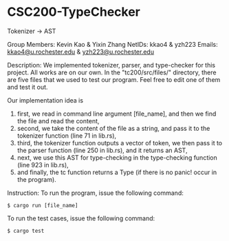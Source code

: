 # CSC200-TypeChecker
Tokenizer -> AST

Group Members: Kevin Kao & Yixin Zhang
NetIDs: kkao4 & yzh223
Emails: kkao4@u.rochester.edu & yzh223@u.rochester.edu


Description:
We implemented tokenizer, parser, and type-checker for this project. All works are on our own. In the "tc200/src/files/" directory, there are five files that we used to test our program. Feel free to edit one of them and test it out.

Our implementation idea is
1. first, we read in command line argument [file_name], and then we find the file and read the content,
2. second, we take the content of the file as a string, and pass it to the tokenizer function (line 71 in lib.rs),
3. third, the tokenizer function outputs a vector of token, we then pass it to the parser function (line 250 in lib.rs), and it returns an AST,
4. next, we use this AST for type-checking in the type-checking function (line 923 in lib.rs),
5. and finally, the tc function returns a Type (if there is no panic! occur in the program).



Instruction:
To run the program, issue the following command:
```
$ cargo run [file_name]
```


To run the test cases, issue the following command:
```
$ cargo test
```
